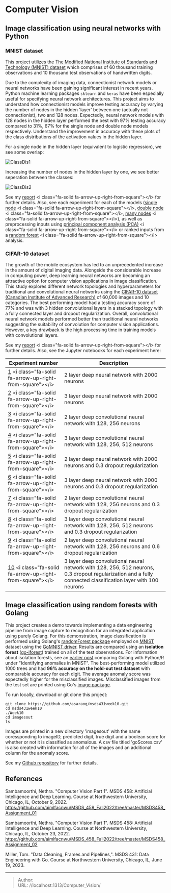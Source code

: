 # Computer Vision

## Image classification using neural networks with Python
### MNIST dataset
This project utilizes the [The Modified National Institute of Standards and Technology (MNIST) dataset](http://yann.lecun.com/exdb/mnist/) which comprises of 60 thousand training observations and 10 thousand test observations of handwritten digits.

Due to the complexity of imaging data, connectionist network models or neural networks have been gaining significant interest in recent years. Python machine learning packages ```sklearn``` and ```keras``` have been especially useful for specifying neural network architectures. This project aims to understand how connectionist models improve testing accuracy by varying the number of nodes in the hidden &#39;layer&#39; between one (actually not connectionist), two and 128 nodes. Expectedly, neural network models with 128 nodes in the hidden layer performed the best with 97% testing accuracy compared to 31%, 67% for the single node and double node models respectively. Understand the improvement in accuracy with these plots of the class distributions of the activation values in the hidden layer.

For a single node in the hidden layer (equivalent to logistic regression), we see some overlap:

![ClassDis1](/docs/singlenode.jpg)

Increasing the number of nodes in the hidden layer by one, we see better seperation between the classes:

![ClassDis2](/docs/twonodes.jpg)

See my [report](/docs/saraogee-research-report1.pdf) &lt;i class=&#34;fa-solid fa-arrow-up-right-from-square&#34;&gt;&lt;/i&gt; for further details. Also, see each experiment for each of the models ([single node](/docs/MSDS458_Assignment_01_exp1.html) &lt;i class=&#34;fa-solid fa-arrow-up-right-from-square&#34;&gt;&lt;/i&gt;, [double node](/docs/MSDS458_Assignment_01_exp2.html) &lt;i class=&#34;fa-solid fa-arrow-up-right-from-square&#34;&gt;&lt;/i&gt;, [many nodes](/docs/MSDS458_Assignment_01_exp3.html) &lt;i class=&#34;fa-solid fa-arrow-up-right-from-square&#34;&gt;&lt;/i&gt;), as well as preprocessing inputs using [principal component analysis (PCA)](/docs/MSDS458_Assignment_01_exp4.html) &lt;i class=&#34;fa-solid fa-arrow-up-right-from-square&#34;&gt;&lt;/i&gt; or ranked inputs from a [random forest](/docs/MSDS458_Assignment_01_exp5.html) &lt;i class=&#34;fa-solid fa-arrow-up-right-from-square&#34;&gt;&lt;/i&gt; analysis.

### CIFAR-10 dataset
The growth of the mobile ecosystem has led to an unprecedented increase in the amount of digital imaging data. Alongside the considerable increase in computing power, deep learning neural networks are becoming an attractive option for computer vision applications in image classification. This study explores different network topologies and hyperparameters for traditional and convolutional neural networks using the [CIFAR-10 dataset (Canadian Institute of Advanced Research)](https://www.cs.toronto.edu/~kriz/cifar.html) of 60,000 images and 10 categories. The best performing model had a testing accuracy score of 77% and was with 3 hidden convolutional layers in a stacked topology with a fully connected layer and dropout regularization. Overall, convolutional neural network models performed better than traditional neural networks suggesting the suitability of convolution for computer vision applications. However, a key drawback is the high processing time in training models with convolutional layers.

See my [report](/docs/saraogee-research-report2-458.pdf) &lt;i class=&#34;fa-solid fa-arrow-up-right-from-square&#34;&gt;&lt;/i&gt; for further details. Also, see the Jupyter notebooks for each experiment here:

|Experiment number	| Description|
| --- | ---|
|[1](/docs/exp1.html) &lt;i class=&#34;fa-solid fa-arrow-up-right-from-square&#34;&gt;&lt;/i&gt;|	2 layer deep neural network with 2000 neurons|
|[2](/docs/exp2.html) &lt;i class=&#34;fa-solid fa-arrow-up-right-from-square&#34;&gt;&lt;/i&gt;|	3 layer deep neural network with 2000 neurons|
|[3](/docs/exp3.html) &lt;i class=&#34;fa-solid fa-arrow-up-right-from-square&#34;&gt;&lt;/i&gt;|	2 layer deep convolutional neural network with 128, 256 neurons|
|[4](/docs/exp4.html) &lt;i class=&#34;fa-solid fa-arrow-up-right-from-square&#34;&gt;&lt;/i&gt;|	3 layer deep convolutional neural network with 128, 256, 512 neurons|
|[5](/docs/exp5.html) &lt;i class=&#34;fa-solid fa-arrow-up-right-from-square&#34;&gt;&lt;/i&gt;|	2 layer deep neural network with 2000 neurons and 0.3 dropout regularization|
|[6](/docs/exp6.html) &lt;i class=&#34;fa-solid fa-arrow-up-right-from-square&#34;&gt;&lt;/i&gt;|	3 layer deep neural network with 2000 neurons and 0.3 dropout regularization|
|[7](/docs/exp7.html) &lt;i class=&#34;fa-solid fa-arrow-up-right-from-square&#34;&gt;&lt;/i&gt;|	2 layer deep convolutional neural network with 128, 256 neurons and 0.3 dropout regularization|
|[8](/docs/exp8.html) &lt;i class=&#34;fa-solid fa-arrow-up-right-from-square&#34;&gt;&lt;/i&gt;|	3 layer deep convolutional neural network with 128, 256, 512 neurons and 0.3 dropout regularization|
|[9](/docs/exp9.html) &lt;i class=&#34;fa-solid fa-arrow-up-right-from-square&#34;&gt;&lt;/i&gt;| 2 layer deep convolutional neural network with 128, 256 neurons and 0.6 dropout regularization|
|[10](/docs/exp10.html) &lt;i class=&#34;fa-solid fa-arrow-up-right-from-square&#34;&gt;&lt;/i&gt;| 3 layer deep convolutional neural network with 128, 256, 512 neurons,  0.3 dropout regularization and a fully connected classification layer with 100 neurons|

## Image classification using random forests with Golang
This project creates a demo towards implementing a data engineering pipeline from image capture to recognition for an integrated application using purely Golang. For this demonstration, image classification is performed using Golang&#39;s [randomForest package](https://github.com/malaschitz/randomForest) employed on [MNIST](http://yann.lecun.com/exdb/mnist/) dataset using the [GoMNIST driver](https://github.com/kuroko1t/GoMNIST). Results are compared using an **isolation forest** ([go-iforest](https://github.com/e-XpertSolutions/go-iforest)) trained on all of the test observations.  For information about isolation forests, see an [earlier post](/PythonRGo) comparing Golang with Python/R under &#34;Identifying anomalies in MNIST&#34;. The best-performing model utilized 1000 trees and had **96% accuracy on the hold-out test dataset** with comparable accuracy for each digit. The average anomaly score was expectedly higher for the misclassified images. Misclassified images from the test set are printed using Go&#39;s [image package](https://pkg.go.dev/image).

To run locally, download or git clone this project:
```
git clone https://github.com/asaraog/msds431week10.git
cd msds431week10
./Week10
cd imagesout
ls
```
Images are printed in a new directory &#39;imagesout&#39; with the name coressponding to imageID, predicted digit, true digit and a boolean score for whether or not it is classified as anomalous. A csv file titled &#39;goScores.csv&#39; is also created with information for all of the images and an additional column for the anomaly score.

See my [Github repository](https://github.com/asaraog/msds431week10) for further details.

## References

Sambamoorthi, Nethra. &#34;Computer Vision Part 1&#34;. MSDS 458: Artificial Intelligence and Deep Learning. Course at Northwestern University, Chicago, IL, October 9, 2022. https://github.com/aimlfacnwu/MSDS_458_Fall2022/tree/master/MSDS458_Assignment_01

Sambamoorthi, Nethra. &#34;Computer Vision Part 1&#34;. MSDS 458: Artificial Intelligence and Deep Learning. Course at Northwestern University, Chicago, IL, October 23, 2022. https://github.com/aimlfacnwu/MSDS_458_Fall2022/tree/master/MSDS458_Assignment_02

Miller, Tom. &#34;Data Cleaning, Frames and Pipelines,&#34;. MSDS 431: Data Engineering with Go. Course at Northwestern University, Chicago, IL, June 19, 2023.

---

> Author:   
> URL: //localhost:1313/Computer_Vision/  

